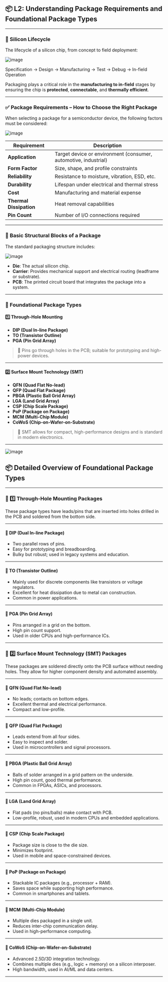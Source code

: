 ## 📦 L2: Understanding Package Requirements and Foundational Package Types

---

### 🔁 Silicon Lifecycle

The lifecycle of a silicon chip, from concept to field deployment:

![image](https://github.com/user-attachments/assets/e64b36c2-3c36-4fde-a457-20f005bc9728)

Specification → Design → Manufacturing → Test → Debug → In-field Operation

Packaging plays a critical role in the **manufacturing to in-field** stages by ensuring the chip is **protected**, **connectable**, and **thermally efficient**.

---

### ✅ Package Requirements – How to Choose the Right Package

When selecting a package for a semiconductor device, the following factors must be considered:

![image](https://github.com/user-attachments/assets/bc4a90ae-ef84-4974-91f7-5f0c2c53d39f)


| Requirement         | Description |
|---------------------|-------------|
| **Application**      | Target device or environment (consumer, automotive, industrial) |
| **Form Factor**      | Size, shape, and profile constraints |
| **Reliability**      | Resistance to moisture, vibration, ESD, etc. |
| **Durability**       | Lifespan under electrical and thermal stress |
| **Cost**             | Manufacturing and material expense |
| **Thermal Dissipation** | Heat removal capabilities |
| **Pin Count**        | Number of I/O connections required |

---

### 🧱 Basic Structural Blocks of a Package

The standard packaging structure includes:

![image](https://github.com/user-attachments/assets/72874a6c-534a-4fbf-826a-d1d5b820adba)


- **Die**: The actual silicon chip.
- **Carrier**: Provides mechanical support and electrical routing (leadframe or substrate).
- **PCB**: The printed circuit board that integrates the package into a system.

---

### 🧰 Foundational Package Types

#### 1️⃣ Through-Hole Mounting

- **DIP (Dual In-line Package)**
- **TO (Transistor Outline)**
- **PGA (Pin Grid Array)**

> 📝 Pins go through holes in the PCB; suitable for prototyping and high-power devices.

---

#### 2️⃣ Surface Mount Technology (SMT)

- **QFN (Quad Flat No-lead)**
- **QFP (Quad Flat Package)**
- **PBGA (Plastic Ball Grid Array)**
- **LGA (Land Grid Array)**
- **CSP (Chip Scale Package)**
- **PoP (Package on Package)**
- **MCM (Multi-Chip Module)**
- **CoWoS (Chip-on-Wafer-on-Substrate)**

> 🧩 SMT allows for compact, high-performance designs and is standard in modern electronics.

---

![image](https://github.com/user-attachments/assets/cefc22de-1eec-483a-b355-0a03776de8f2)

## 📦 Detailed Overview of Foundational Package Types

---

### 🔧 1️⃣ Through-Hole Mounting Packages

These package types have leads/pins that are inserted into holes drilled in the PCB and soldered from the bottom side.

---

#### 📌 DIP (Dual In-line Package)
- Two parallel rows of pins.
- Easy for prototyping and breadboarding.
- Bulky but robust; used in legacy systems and education.

---

#### 📌 TO (Transistor Outline)
- Mainly used for discrete components like transistors or voltage regulators.
- Excellent for heat dissipation due to metal can construction.
- Common in power applications.

---

#### 📌 PGA (Pin Grid Array)
- Pins arranged in a grid on the bottom.
- High pin count support.
- Used in older CPUs and high-performance ICs.

---

### 📐 2️⃣ Surface Mount Technology (SMT) Packages

These packages are soldered directly onto the PCB surface without needing holes. They allow for higher component density and automated assembly.

---

#### 📌 QFN (Quad Flat No-lead)
- No leads; contacts on bottom edges.
- Excellent thermal and electrical performance.
- Compact and low-profile.

---

#### 📌 QFP (Quad Flat Package)
- Leads extend from all four sides.
- Easy to inspect and solder.
- Used in microcontrollers and signal processors.

---

#### 📌 PBGA (Plastic Ball Grid Array)
- Balls of solder arranged in a grid pattern on the underside.
- High pin count, good thermal performance.
- Common in FPGAs, ASICs, and processors.

---

#### 📌 LGA (Land Grid Array)
- Flat pads (no pins/balls) make contact with PCB.
- Low-profile, robust, used in modern CPUs and embedded applications.

---

#### 📌 CSP (Chip Scale Package)
- Package size is close to the die size.
- Minimizes footprint.
- Used in mobile and space-constrained devices.

---

#### 📌 PoP (Package on Package)
- Stackable IC packages (e.g., processor + RAM).
- Saves space while supporting high performance.
- Common in smartphones and tablets.

---

#### 📌 MCM (Multi-Chip Module)
- Multiple dies packaged in a single unit.
- Reduces inter-chip communication delay.
- Used in high-performance computing.

---

#### 📌 CoWoS (Chip-on-Wafer-on-Substrate)
- Advanced 2.5D/3D integration technology.
- Combines multiple dies (e.g., logic + memory) on a silicon interposer.
- High bandwidth, used in AI/ML and data centers.

---







